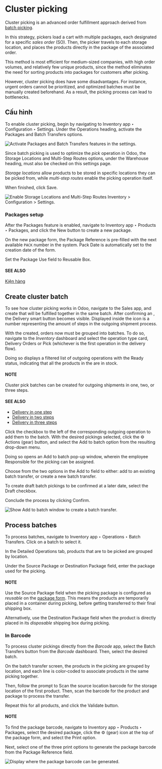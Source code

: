 # Cluster picking

Cluster picking is an advanced order fulfillment approach derived from [batch picking](batch.md#inventory-misc-batch-picking).

In this strategy, pickers load a cart with multiple packages, each designated for a specific *sales
order* (SO). Then, the picker travels to each storage location, and places the products directly in
the package of the associated order.

This method is most efficient for medium-sized companies, with high order volumes, and relatively
few unique products, since the method eliminates the need for sorting products into packages for
customers after picking.

However, cluster picking does have some disadvantages. For instance, urgent orders cannot be
prioritized, and optimized batches must be manually created beforehand. As a result, the picking
process can lead to bottlenecks.

<a id="inventory-misc-cluster-picking-example"></a>

## Cấu hình

To enable cluster picking, begin by navigating to Inventory app ‣ Configuration
‣ Settings. Under the Operations heading, activate the Packages and
Batch Transfers options.

![Activate *Packages* and *Batch Transfers* features in the settings.](applications/inventory_and_mrp/inventory/shipping_receiving/picking_methods/cluster/configs.png)

Since batch picking is used to optimize the *pick* operation in Odoo, the Storage
Locations and Multi-Step Routes options, under the Warehouse heading, must
also be checked on this settings page.

*Storage locations* allow products to be stored in specific locations they can be picked from, while
*multi-step routes* enable the picking operation itself.

When finished, click Save.

![Enable *Storage Locations* and *Multi-Step Routes* Inventory > Configuration > Settings.](applications/inventory_and_mrp/inventory/shipping_receiving/picking_methods/cluster/locations-routes-checkbox.png)

<a id="inventory-misc-create-package"></a>

### Packages setup

After the Packages feature is enabled, navigate to Inventory app ‣
Products ‣ Packages, and click the New button to create a new package.

On the new package form, the Package Reference is pre-filled with the next available
`PACK` number in the system. Pack Date is automatically set to the creation date of the
form.

Set the Package Use field to Reusable Box.

#### SEE ALSO
[Kiện hàng](../../product_management/configure/package.md)

## Create cluster batch

To see how cluster picking works in Odoo, navigate to the Sales app, and create
 that will be fulfilled together in the same batch. After confirming an , the
Delivery smart button becomes visible. Displayed inside the icon is a number
representing the amount of steps in the outgoing shipment process.

With the  created, orders now must be grouped into batches. To do so, navigate to the
*Inventory* dashboard and select the operation type card, Delivery Orders or
Pick (whichever is the first operation in the delivery flow).

Doing so displays a filtered list of outgoing operations with the Ready status,
indicating that all the products in the  are in stock.

#### NOTE
Cluster pick batches can be created for outgoing shipments in one, two, or three steps.

#### SEE ALSO
- [Delivery in one step](../daily_operations/receipts_delivery_one_step.md)
- [Delivery in two steps](../daily_operations/receipts_delivery_two_steps.md)
- [Delivery in three steps](../daily_operations/delivery_three_steps.md)

Click the checkbox to the left of the corresponding outgoing operation to add them to the batch.
With the desired pickings selected, click the ⚙️ Actions (gear) button, and select the
Add to batch option from the resulting drop-down menu.

Doing so opens an Add to batch pop-up window, wherein the employee
Responsible for the picking can be assigned.

Choose from the two options in the Add to field to either: add to an existing
batch transfer, or create a new batch transfer.

To create draft batch pickings to be confirmed at a later date, select the Draft
checkbox.

Conclude the process by clicking Confirm.

![Show *Add to batch* window to create a batch transfer.](applications/inventory_and_mrp/inventory/shipping_receiving/picking_methods/cluster/add-to-batch-window.png)

## Process batches

To process batches, navigate to Inventory app ‣ Operations ‣ Batch Transfers.
Click on a batch to select it.

In the Detailed Operations tab, products that are to be picked are grouped by location.

Under the Source Package or Destination Package field, enter the package
used for the picking.

#### NOTE
Use the Source Package field when the picking package is configured as *reusable* on
the [package form](#inventory-misc-create-package). This means the products are temporarily
placed in a container during picking, before getting transferred to their final shipping box.

Alternatively, use the Destination Package field when the product is directly placed
in its *disposable* shipping box during picking.

### In Barcode

To process cluster pickings directly from the *Barcode* app, select the Batch Transfers
button from the *Barcode* dashboard. Then, select the desired batch.

On the batch transfer screen, the products in the picking are grouped by location, and each line is
color-coded to associate products in the same picking together.

Then, follow the prompt to Scan the source location barcode for the storage location of
the first product. Then, scan the barcode for the product and package to process the transfer.

Repeat this for all products, and click the Validate button.

#### NOTE
To find the package barcode, navigate to Inventory app ‣ Products ‣
Packages, select the desired package, click the ⚙️ (gear) icon at the top of the
package form, and select the Print option.

Next, select one of the three print options to generate the package barcode from the
Package Reference field.

![Display where the package barcode can be generated.](applications/inventory_and_mrp/inventory/shipping_receiving/picking_methods/cluster/find-package-barcode.png)
